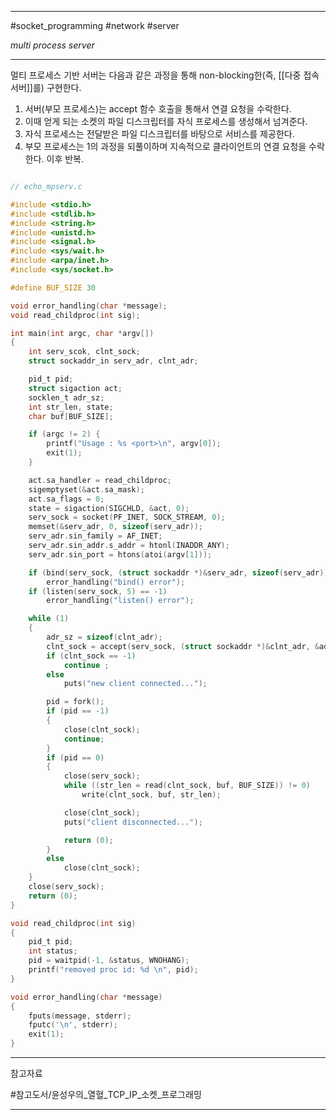 
---

#socket_programming #network #server 

*multi process server*

---

멀티 프로세스 기반 서버는 다음과 같은 과정을 통해 non-blocking한(즉, [[다중 접속 서버]]를) 구현한다.

1. 서버(부모 프로세스)는 accept 함수 호출을 통해서 연결 요청을 수락한다.
2. 이때 얻게 되는 소켓의 파일 디스크립터를 자식 프로세스를 생성해서 넘겨준다.
3. 자식 프로세스는 전달받은 파일 디스크립터를 바탕으로 서비스를 제공한다.
4. 부모 프로세스는 1의 과정을 되풀이하며 지속적으로 클라이언트의 연결 요청을 수락한다. 이후 반복.

```c

// echo_mpserv.c

#include <stdio.h>
#include <stdlib.h>
#include <string.h>
#include <unistd.h>
#include <signal.h>
#include <sys/wait.h>
#include <arpa/inet.h>
#include <sys/socket.h>

#define BUF_SIZE 30

void error_handling(char *message);
void read_childproc(int sig);

int main(int argc, char *argv[])
{
	int serv_scok, clnt_sock;
	struct sockaddr_in serv_adr, clnt_adr;

	pid_t pid;
	struct sigaction act;
	socklen_t adr_sz;
	int str_len, state;
	char buf[BUF_SIZE];

	if (argc != 2) {
		printf("Usage : %s <port>\n", argv[0]);
		exit(1);
	}

	act.sa_handler = read_childproc;
	sigemptyset(&act.sa_mask);
	act.sa_flags = 0;
	state = sigaction(SIGCHLD, &act, 0);
	serv_sock = socket(PF_INET, SOCK_STREAM, 0);
	memset(&serv_adr, 0, sizeof(serv_adr));
	serv_adr.sin_family = AF_INET;
	serv_adr.sin_addr.s_addr = htonl(INADDR_ANY);
	serv_adr.sin_port = htons(atoi(argv[1]));

	if (bind(serv_sock, (struct sockaddr *)&serv_adr, sizeof(serv_adr)) == -1)
		error_handling("bind() error");
	if (listen(serv_sock, 5) == -1)
		error_handling("listen() error");

	while (1)
	{
		adr_sz = sizeof(clnt_adr);
		clnt_sock = accept(serv_sock, (struct sockaddr *)&clnt_adr, &adr_sz);
		if (clnt_sock == -1)
			continue ;
		else
			puts("new client connected...");

		pid = fork();
		if (pid == -1)
		{
			close(clnt_sock);
			continue;
		}
		if (pid == 0)
		{
			close(serv_sock);
			while ((str_len = read(clnt_sock, buf, BUF_SIZE)) != 0)
				write(clnt_sock, buf, str_len);

			close(clnt_sock);
			puts("client disconnected...");

			return (0);
		}
		else
			close(clnt_sock);
	}
	close(serv_sock);
	return (0);
}

void read_childproc(int sig)
{
	pid_t pid;
	int status;
	pid = waitpid(-1, &status, WNOHANG);
	printf("removed proc id: %d \n", pid);
}

void error_handling(char *message)
{
	fputs(message, stderr);
	fputc('\n', stderr);
	exit(1);
}

```

---

참고자료

#참고도서/윤성우의_열혈_TCP_IP_소켓_프로그래밍 

---